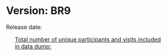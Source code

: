 # Version: BR9

<p style="font-size: 1.1em">Release date: </p>

<ul>
<p style="font-size: 1.1em; margin-bottom: 0px;"><u>Total number of unique participants and visits included in data dump:</u></p>
</ul>